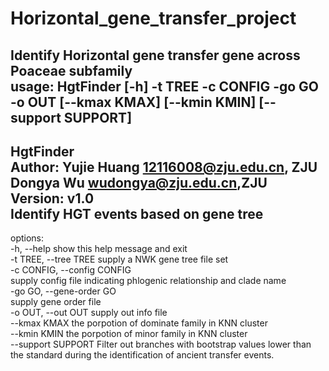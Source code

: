 # Horizontal_gene_transfer_project  
Identify Horizontal gene transfer gene across Poaceae subfamily  
usage: HgtFinder [-h] -t TREE -c CONFIG -go GO -o OUT [--kmax KMAX] [--kmin KMIN] [--support SUPPORT]  
-------------------------------------------------------------------------------------------------------
HgtFinder  
Author: Yujie Huang <12116008@zju.edu.cn>, ZJU    
Dongya Wu <wudongya@zju.edu.cn>,ZJU  
Version: v1.0    
Identify HGT events based on gene tree    
-------------------------------------------------------------------------------------------------------  
options:  
  -h, --help            show this help message and exit  
  -t TREE, --tree TREE  supply a NWK gene tree file set  
  -c CONFIG, --config CONFIG  
                        supply config file indicating phlogenic relationship and clade name  
  -go GO, --gene-order GO  
                        supply gene order file  
  -o OUT, --out OUT     supply out info file  
  --kmax KMAX           the porpotion of dominate family in KNN cluster  
  --kmin KMIN           the porpotion of minor family in KNN cluster  
  --support SUPPORT     Filter out branches with bootstrap values lower than the standard during the identification of ancient transfer events.  
